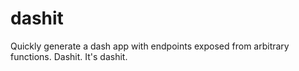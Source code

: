 # dashit
Quickly generate a dash app with endpoints exposed from arbitrary functions. Dashit. It's dashit.
